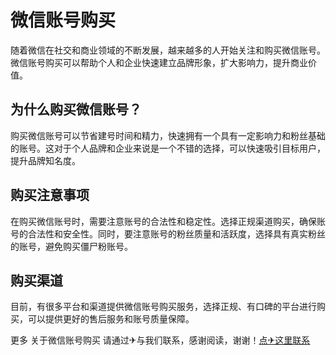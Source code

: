 # 微信账号购买

随着微信在社交和商业领域的不断发展，越来越多的人开始关注和购买微信账号。微信账号购买可以帮助个人和企业快速建立品牌形象，扩大影响力，提升商业价值。

## 为什么购买微信账号？

购买微信账号可以节省建号时间和精力，快速拥有一个具有一定影响力和粉丝基础的账号。这对于个人品牌和企业来说是一个不错的选择，可以快速吸引目标用户，提升品牌知名度。

## 购买注意事项

在购买微信账号时，需要注意账号的合法性和稳定性。选择正规渠道购买，确保账号的合法性和安全性。同时，要注意账号的粉丝质量和活跃度，选择具有真实粉丝的账号，避免购买僵尸粉账号。

## 购买渠道

目前，有很多平台和渠道提供微信账号购买服务，选择正规、有口碑的平台进行购买，可以提供更好的售后服务和账号质量保障。

更多 关于微信账号购买 请通过✈与我们联系，感谢阅读，谢谢！[点✈这里联系](https://ads.k02.cc)